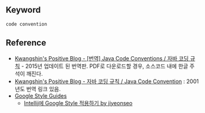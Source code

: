 ## Keyword
`code convention`

## Reference
- [Kwangshin's Positive Blog - [번역] Java Code Conventions / 자바 코딩 규칙](http://kwangshin.pe.kr/blog/2015/02/10/korean-java-code-conventions/) - 2015년 업데이트 된 번역판. PDF로 다운로드할 경우, 소스코드 내에 한글 주석이 깨진다.
- [Kwangshin's Positive Blog - 자바 코딩 규칙 / Java Code Convention](http://kwangshin.pe.kr/blog/2012/01/30/%EC%9E%90%EB%B0%94-%EC%BD%94%EB%94%A9-%EA%B7%9C%EC%B9%99-java-code-convention/) : 2001년도 번역 링크 있음.
- [Google Style Guides](https://github.com/google/styleguide) 
  - [Intellij에 Google Style 적용하기 by jiyeonseo](https://jiyeonseo.github.io/2016/11/15/setting-java-google-style-to-intellij/)
